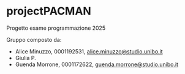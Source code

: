 # projectPACMAN
Progetto esame programmazione 2025

Gruppo composto da: 
  - Alice Minuzzo, 0001192531, alice.minuzzo@studio.unibo.it
  - Giulia P.
  - Guenda Morrone, 0001172622, guenda.morrone@studio.unibo.it

